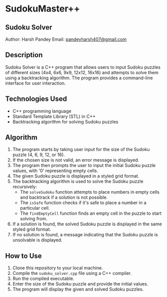 # SudokuMaster++
## Sudoku Solver

Author: Harsh Pandey
Email: pandeyharsh407@gmail.com

## Description
Sudoku Solver is a C++ program that allows users to input Sudoku puzzles of different sizes (4x4, 6x6, 9x9, 12x12, 16x16) and attempts to solve them using a backtracking algorithm. The program provides a command-line interface for user interaction.

## Technologies Used
- C++ programming language
- Standard Template Library (STL) in C++
- Backtracking algorithm for solving Sudoku puzzles

## Algorithm
1. The program starts by taking user input for the size of the Sudoku puzzle (4, 6, 9, 12, or 16).
2. If the chosen size is not valid, an error message is displayed.
3. The program then prompts the user to input the initial Sudoku puzzle values, with '0' representing empty cells.
4. The given Sudoku puzzle is displayed in a styled grid format.
5. The backtracking algorithm is used to solve the Sudoku puzzle recursively:
   - The `solveSudoku` function attempts to place numbers in empty cells and backtrack if a solution is not possible.
   - The `isSafe` function checks if it's safe to place a number in a particular cell.
   - The `findEmptyCell` function finds an empty cell in the puzzle to start solving from.
6. If a solution is found, the solved Sudoku puzzle is displayed in the same styled grid format.
7. If no solution is found, a message indicating that the Sudoku puzzle is unsolvable is displayed.

## How to Use
1. Clone this repository to your local machine.
2. Compile the `sudoku_solver.cpp` file using a C++ compiler.
3. Run the compiled executable.
4. Enter the size of the Sudoku puzzle and provide the initial values.
5. The program will display the given and solved Sudoku puzzles.
